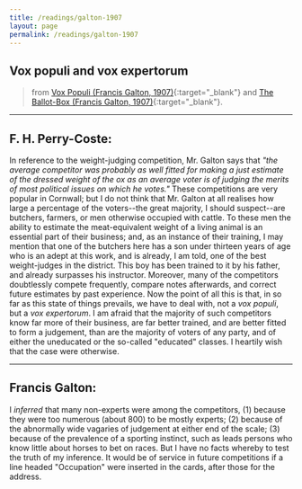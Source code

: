 ```yaml
---
title: /readings/galton-1907
layout: page
permalink: /readings/galton-1907
---
```


## Vox populi and vox expertorum
> from [Vox Populi (Francis Galton, 1907)](https://doi.org/10.1038/075450a0){:target="_blank"} and [The Ballot-Box (Francis Galton, 1907)](https://doi.org/10.1038/075509e0){:target="_blank"}.

---

## F. H. Perry-Coste:

In reference to the weight-judging competition, Mr. Galton says that _"the average competitor was probably as well fitted for making a just estimate of the dressed weight of the ox as an average voter is of judging the merits of most political issues on which he votes."_ These competitions are very popular in Cornwall; but I do not think that Mr. Galton at all realises how large a percentage of the voters--the great majority, I should suspect--are butchers, farmers, or men otherwise occupied with cattle. To these men the ability to estimate the meat-equivalent weight of a living animal is an essential part of their business; and, as an instance of their training, I may mention that one of the butchers here has a son under thirteen years of age who is an adept at this work, and is already, I am told, one of the best weight-judges in the district. This boy has been trained to it by his father, and already surpasses his instructor. Moreover, many of the competitors doubtlessly compete frequently, compare notes afterwards, and correct future estimates by past experience. Now the point of all this is that, in so far as this state of things prevails, we have to deal with, not a _vox populi_, but a _vox expertorum_. I am afraid that the majority of such competitors know far more of their business, are far better trained, and are better fitted to form a judgement, than are the majority of voters of any party, and of either the uneducated or the so-called "educated" classes. I heartily wish that the case were otherwise.

---

## Francis Galton:

I _inferred_ that many non-experts were among the competitors, (1) because they were too numerous (about 800) to be mostly experts; (2) because of the abnormally wide vagaries of judgement at either end of the scale; (3) because of the prevalence of a sporting instinct, such as leads persons who know little about horses to bet on races. But I have no facts whereby to test the truth of my inference. It would be of service in future competitions if a line headed "Occupation" were inserted in the cards, after those for the address.
